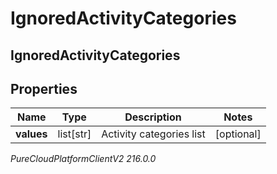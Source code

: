 # IgnoredActivityCategories

## IgnoredActivityCategories

## Properties

|Name | Type | Description | Notes|
|------------ | ------------- | ------------- | -------------|
| **values** | list[str] | Activity categories list | [optional] |



_PureCloudPlatformClientV2 216.0.0_
